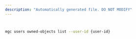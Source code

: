 ```yaml
---
description: "Automatically generated file. DO NOT MODIFY"
---
```


```bash


mgc users owned-objects list --user-id {user-id}

```